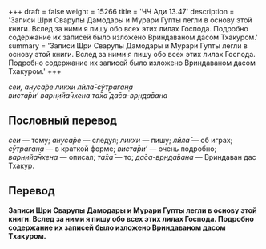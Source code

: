 +++
draft = false
weight = 15266
title = 'ЧЧ Ади 13.47'
description = 'Записи Шри Сварупы Дамодары и Мурари Гупты легли в основу этой книги. Вслед за ними я пишу обо всех этих лилах Господа. Подробно содержание их записей было изложено Вриндаваном дасом Тхакуром.'
summary = 'Записи Шри Сварупы Дамодары и Мурари Гупты легли в основу этой книги. Вслед за ними я пишу обо всех этих лилах Господа. Подробно содержание их записей было изложено Вриндаваном дасом Тхакуром.'
+++

_сеи, ануса̄ре ликхи лӣла̄-сӯтраган̣а  
виста̄ри’ варн̣ийа̄чхена та̄ха̄ да̄са-вр̣нда̄вана_

## Пословный перевод

_сеи_ — тому; _ануса̄ре_ — следуя; _ликхи_ — пишу; _лӣла̄_ — об играх; _сӯтраган̣а_ — в краткой форме; _виста̄ри’_ — очень подробно; _варн̣ийа̄чхена_ — описал; _та̄ха̄_ — то; _да̄са_\-_вр̣нда̄вана_ — Вриндаван дас Тхакур.

## Перевод

**Записи Шри Сварупы Дамодары и Мурари Гупты легли в основу этой книги. Вслед за ними я пишу обо всех этих лилах Господа. Подробно содержание их записей было изложено Вриндаваном дасом Тхакуром.**
